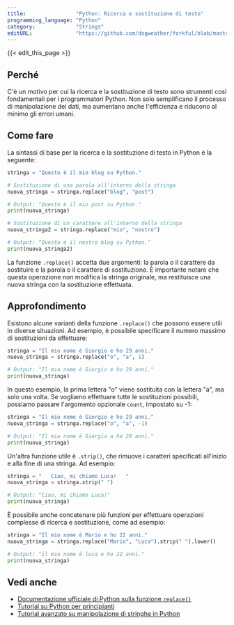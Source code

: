 ```yaml
---
title:                "Python: Ricerca e sostituzione di testo"
programming_language: "Python"
category:             "Strings"
editURL:              "https://github.com/dogweather/forkful/blob/master/content/it/python/searching-and-replacing-text.md"
---
```


{{< edit_this_page >}}

## Perché

C'è un motivo per cui la ricerca e la sostituzione di testo sono strumenti così fondamentali per i programmatori Python. Non solo semplificano il processo di manipolazione dei dati, ma aumentano anche l'efficienza e riducono al minimo gli errori umani.

## Come fare

La sintassi di base per la ricerca e la sostituzione di testo in Python è la seguente:

```Python
stringa = "Questo è il mio blog su Python."

# Sostituzione di una parola all'interno della stringa
nuova_stringa = stringa.replace("blog", "post")

# Output: "Questo è il mio post su Python."
print(nuova_stringa)

# Sostituzione di un carattere all'interno della stringa
nuova_stringa2 = stringa.replace("mio", "nostro")

# Output: "Questo è il nostro blog su Python."
print(nuova_stringa2)
```

La funzione `.replace()` accetta due argomenti: la parola o il carattere da sostituire e la parola o il carattere di sostituzione. È importante notare che questa operazione non modifica la stringa originale, ma restituisce una nuova stringa con la sostituzione effettuata.

## Approfondimento

Esistono alcune varianti della funzione `.replace()` che possono essere utili in diverse situazioni. Ad esempio, è possibile specificare il numero massimo di sostituzioni da effettuare:

```Python
stringa = "Il mio nome è Giorgio e ho 29 anni."
nuova_stringa = stringa.replace("o", "a", 1)

# Output: "Il mia nome è Giorgio e ho 29 anni."
print(nuova_stringa)
```

In questo esempio, la prima lettera "o" viene sostituita con la lettera "a", ma solo una volta. Se vogliamo effettuare tutte le sostituzioni possibili, possiamo passare l'argomento opzionale `count`, impostato su -1:

```Python
stringa = "Il mio nome è Giorgio e ho 29 anni."
nuova_stringa = stringa.replace("o", "a", -1)

# Output: "Il mia nome è Giargia a ha 29 anni."
print(nuova_stringa)
```

Un'altra funzione utile è `.strip()`, che rimuove i caratteri specificati all'inizio e alla fine di una stringa. Ad esempio:

```Python
stringa = "   Ciao, mi chiamo Luca!   "
nuova_stringa = stringa.strip(" ")

# Output: "Ciao, mi chiamo Luca!"
print(nuova_stringa)
```

È possibile anche concatenare più funzioni per effettuare operazioni complesse di ricerca e sostituzione, come ad esempio:

```Python
stringa = "Il mio nome è Mario e ho 22 anni."
nuova_stringa = stringa.replace("Mario", "Luca").strip(" ").lower()

# Output: "il mio nome è luca e ho 22 anni."
print(nuova_stringa)
```

## Vedi anche
- [Documentazione ufficiale di Python sulla funzione `replace()`](https://docs.python.org/3/library/stdtypes.html#str.replace)
- [Tutorial su Python per principianti](https://realpython.com/python-beginner-tips/) 
- [Tutorial avanzato su manipolazione di stringhe in Python](https://realpython.com/python-strings/)